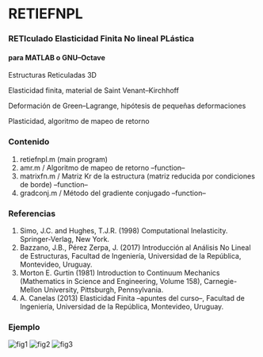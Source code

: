 # RETIEFNPL
### RETIculado Elasticidad Finita No lineal PLástica
#### para MATLAB o GNU–Octave

Estructuras Reticuladas 3D

Elasticidad finita, material de Saint Venant–Kirchhoff

Deformación de Green–Lagrange, hipótesis de pequeñas deformaciones

Plasticidad, algoritmo de mapeo de retorno

### Contenido
1. retiefnpl.m (main program)
2. amr.m / Algoritmo de mapeo de retorno –function–
3. matrixfn.m / Matriz Kr de la estructura (matriz reducida por condiciones de borde) –function–
4. gradconj.m / Método del gradiente conjugado –function–

### Referencias
1. Simo, J.C. and Hughes, T.J.R. (1998) Computational Inelasticity. Springer-Verlag, New York.
1. Bazzano, J.B., Pérez Zerpa, J. (2017) Introducción al Análisis No Lineal de Estructuras, Facultad de Ingeniería, Universidad de la República, Montevideo, Uruguay.
1. Morton E. Gurtin (1981) Introduction to Continuum Mechanics (Mathematics in Science and Engineering, Volume 158), Carnegie-Mellon University, Pittsburgh, Pennsylvania.
1. A. Canelas (2013) Elasticidad Finita –apuntes del curso–, Facultad de Ingeniería, Universidad de la República, Montevideo, Uruguay.

### Ejemplo

![fig1](https://user-images.githubusercontent.com/104937664/182744989-27ebfd10-c7e4-4781-80af-2d0f59a2e547.jpg)
![fig2](https://user-images.githubusercontent.com/104937664/182745127-7b927523-817e-400a-abb3-d0db8ce2ea0c.jpg)
![fig3](https://user-images.githubusercontent.com/104937664/182745158-4e29bd12-42a3-4f43-a361-6544ef470222.jpg)
